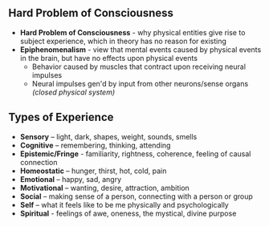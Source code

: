 ## Hard Problem of Consciousness
* **Hard Problem of Consciousness** - why physical entities give rise to subject experience, which in theory has no reason for existing
* **Epiphenomenalism** - view that mental events caused by physical events in the brain, but have no effects upon physical events
	* Behavior caused by muscles that contract upon receiving neural impulses
	* Neural impulses gen'd by input from other neurons/sense organs *(closed physical system)*
## Types of Experience
* **Sensory** – light, dark, shapes, weight, sounds, smells  
* **Cognitive** – remembering, thinking, attending  
* **Epistemic/Fringe** - familiarity, rightness, coherence, feeling of causal connection  
* **Homeostatic** – hunger, thirst, hot, cold, pain  
* **Emotional** – happy, sad, angry  
* **Motivational** – wanting, desire, attraction, ambition  
* **Social** – making sense of a person, connecting with a person or group  
* **Self** – what it feels like to be me physically and psychologically  
* **Spiritual** - feelings of awe, oneness, the mystical, divine purpose